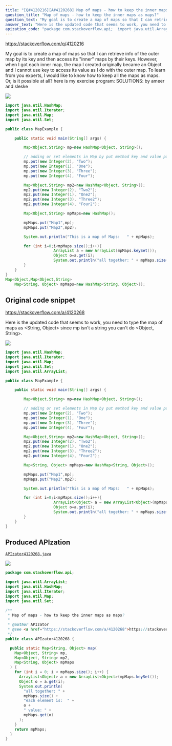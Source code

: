 ```yaml
---
title: "[Q#4120216][A#4120268] Map of maps - how to keep the inner maps as maps?"
question_title: "Map of maps - how to keep the inner maps as maps?"
question_text: "My goal is to create a map of maps so that I can retrieve info of the outer map by its key and then access its \"inner\" maps by their keys. However, when I got each inner map, the map I created originally became an Object and I cannot use key to access its value as I do with the outer map. To learn from you experts, I would like to know how to keep all the maps as maps.  Or, is it possible at all? here is my exercise program: SOLUTIONS: by ameer and sleske"
answer_text: "Here is the updated code that seems to work, you need to type the map of maps as <String, Object> since mp isn't a string you can't do <Object, String>."
apization_code: "package com.stackoverflow.api;  import java.util.ArrayList; import java.util.HashMap; import java.util.Iterator; import java.util.Map; import java.util.Set;  /**  * Map of maps - how to keep the inner maps as maps?  *  * @author APIzator  * @see <a href=\"https://stackoverflow.com/a/4120268\">https://stackoverflow.com/a/4120268</a>  */ public class APIzator4120268 {    public static Map<String, Object> map(     Map<Object, String> mp,     Map<Object, String> mp2,     Map<String, Object> mpMaps   ) {     for (int i = 0; i < mpMaps.size(); i++) {       ArrayList<Object> a = new ArrayList<Object>(mpMaps.keySet());       Object o = a.get(i);       System.out.println(         \"all together: \" +         mpMaps.size() +         \"each element is:  \" +         o +         \" value: \" +         mpMaps.get(o)       );     }     return mpMaps;   } }"
---
```


https://stackoverflow.com/q/4120216

My goal is to create a map of maps so that I can retrieve info of the outer map by its key and then access its &quot;inner&quot; maps by their keys.
However, when I got each inner map, the map I created originally became an Object and I cannot use key to access its value as I do with the outer map.
To learn from you experts, I would like to know how to keep all the maps as maps.  Or, is it possible at all?
here is my exercise program:
SOLUTIONS:
by ameer and sleske


<div class="code-logo"><img src="/stackoverflow.png" /></div>

```java
import java.util.HashMap;
import java.util.Iterator;
import java.util.Map;
import java.util.Set;

public class MapExample {

    public static void main(String[] args) {

        Map<Object,String> mp=new HashMap<Object, String>();

        // adding or set elements in Map by put method key and value pair
        mp.put(new Integer(2), "Two");
        mp.put(new Integer(1), "One");
        mp.put(new Integer(3), "Three");
        mp.put(new Integer(4), "Four");

        Map<Object,String> mp2=new HashMap<Object, String>();
        mp2.put(new Integer(2), "Two2");
        mp2.put(new Integer(1), "One2");
        mp2.put(new Integer(3), "Three2");
        mp2.put(new Integer(4), "Four2");

        Map<Object,String> mpMaps=new HashMap();

        mpMaps.put("Map1",mp);
        mpMaps.put("Map2",mp2);

        System.out.println("This is a map of Maps:   " + mpMaps); 

        for (int i=0;i<mpMaps.size();i++){
                     ArrayList a = new ArrayList(mpMaps.keySet());
                     Object o=a.get(i);
                     System.out.println("all together: " + mpMaps.size() + "each element is:  " + o + " value: " + mpMaps.get(o));
        }             
    }
}
Map<Object,Map<Object,String>
    Map<String, Object> mpMaps=new HashMap<String, Object>();
```


## Original code snippet

https://stackoverflow.com/a/4120268

Here is the updated code that seems to work, you need to type the map of maps as &lt;String, Object&gt; since mp isn&#x27;t a string you can&#x27;t do &lt;Object, String&gt;.

<div class="code-logo"><img src="/stackoverflow.png" /></div>

```java
import java.util.HashMap;
import java.util.Iterator;
import java.util.Map;
import java.util.Set;
import java.util.ArrayList;

public class MapExample {

    public static void main(String[] args) {

        Map<Object,String> mp=new HashMap<Object, String>();

        // adding or set elements in Map by put method key and value pair
        mp.put(new Integer(2), "Two");
        mp.put(new Integer(1), "One");
        mp.put(new Integer(3), "Three");
        mp.put(new Integer(4), "Four");

        Map<Object,String> mp2=new HashMap<Object, String>();
        mp2.put(new Integer(2), "Two2");
        mp2.put(new Integer(1), "One2");
        mp2.put(new Integer(3), "Three2");
        mp2.put(new Integer(4), "Four2");

        Map<String, Object> mpMaps=new HashMap<String, Object>();

        mpMaps.put("Map1",mp);
        mpMaps.put("Map2",mp2);

        System.out.println("This is a map of Maps:   " + mpMaps); 

        for (int i=0;i<mpMaps.size();i++){
                     ArrayList<Object> a = new ArrayList<Object>(mpMaps.keySet());
                     Object o=a.get(i);
                     System.out.println("all together: " + mpMaps.size() + "each element is:  " + o + " value: " + mpMaps.get(o));
        }             
    }
}
```

## Produced APIzation

[`APIzator4120268.java`](https://github.com/pasqualesalza/apization-temp-data/raw/master/search/APIzator4120268.java)

<div class="code-logo"><img src="/apizator.png" /></div>

```java
package com.stackoverflow.api;

import java.util.ArrayList;
import java.util.HashMap;
import java.util.Iterator;
import java.util.Map;
import java.util.Set;

/**
 * Map of maps - how to keep the inner maps as maps?
 *
 * @author APIzator
 * @see <a href="https://stackoverflow.com/a/4120268">https://stackoverflow.com/a/4120268</a>
 */
public class APIzator4120268 {

  public static Map<String, Object> map(
    Map<Object, String> mp,
    Map<Object, String> mp2,
    Map<String, Object> mpMaps
  ) {
    for (int i = 0; i < mpMaps.size(); i++) {
      ArrayList<Object> a = new ArrayList<Object>(mpMaps.keySet());
      Object o = a.get(i);
      System.out.println(
        "all together: " +
        mpMaps.size() +
        "each element is:  " +
        o +
        " value: " +
        mpMaps.get(o)
      );
    }
    return mpMaps;
  }
}

```